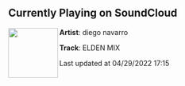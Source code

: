 ## Currently Playing on SoundCloud

[<img align="left" width="100" src="https://i1.sndcdn.com/artworks-3oRSWOtpBPO64tzG-0tMJgw-t500x500.jpg">](https://soundcloud.com/diegovnavarro/elden-mix)

**Artist**: diego navarro 

**Track**: ELDEN MIX

Last updated at 04/29/2022 17:15
